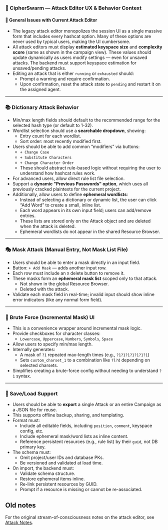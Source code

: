 ### 🧠 CipherSwarm — Attack Editor UX & Behavior Context

#### 🔁 General Issues with Current Attack Editor

- The legacy attack editor monopolizes the session UI as a single massive form that includes every hashcat option. Many of these options are never used by typical users, making the UI cumbersome.
- All attack editors must display **estimated keyspace size** and **complexity score** (same as shown in the campaign view). These values should update dynamically as users modify settings — even for unsaved attacks. The backend must support keyspace estimation for unsaved/pending attacks.
- Editing an attack that is either `running` or `exhausted` should:
  - Prompt a warning and require confirmation.
  - Upon confirmation, reset the attack state to `pending` and restart it on the assigned agent.

---

### 📚 Dictionary Attack Behavior

- Min/max length fields should default to the recommended range for the selected hash type (or default to 1-32).
- Wordlist selection should use a **searchable dropdown**, showing:
  - Entry count for each wordlist.
  - Sort order: most recently modified first.
- Users should be able to add common “modifiers” via buttons:
  - `+ Change Case`
  - `+ Substitute Characters`
  - `+ Change Character Order`
  - These should abstract rule-based logic without requiring the user to understand how hashcat rules work.
- For advanced users, allow direct rule list file selection.
- Support a **dynamic "Previous Passwords" option**, which uses all previously cracked plaintexts for the current project.
- Additionally, allow users to define **ephemeral wordlists**:
  - Instead of selecting a dictionary or dynamic list, the user can click “Add Word” to create a small, inline list.
  - Each word appears in its own input field; users can add/remove entries.
  - These lists are stored only on the Attack object and are deleted when the attack is deleted.
  - Ephemeral wordlists do not appear in the shared Resource Browser.

---

### 🎭 Mask Attack (Manual Entry, Not Mask List File)

- Users should be able to enter a mask directly in an input field.
- Button: `+ Add Mask` — adds another input row.
- Each row must include an `X` delete button to remove it.
- These masks form an **ephemeral mask list** scoped only to that attack.
  - Not shown in the global Resource Browser.
  - Deleted with the attack.
- Validate each mask field in real-time; invalid input should show inline error indicators (like any normal form field).

---

### 🔢 Brute Force (Incremental Mask) UI

- This is a convenience wrapper around incremental mask logic.
- Provide checkboxes for character classes:
  - `Lowercase`, `Uppercase`, `Numbers`, `Symbols`, `Space`
- Allow users to specify min/max length.
- Internally generates:
  - A mask of `?1` repeated max-length times (e.g., `?1?1?1?1?1?1?1`)
  - Sets `custom_charset_1` to a combination like `?l?d` depending on selected charsets.
- Simplifies creating a brute-force config without needing to understand `?1` syntax.

---

### 💾 Save/Load Support

- Users should be able to **export** a single Attack or an entire Campaign as a JSON file for reuse.
- This supports offline backup, sharing, and templating.
- Format must:
  - Include all editable fields, including `position`, `comment`, keyspace config, etc.
  - Include ephemeral mask/word lists as inline content.
  - Reference persistent resources (e.g., rule list) by their `guid`, not DB primary key.
- The schema must:
  - Omit project/user IDs and database PKs.
  - Be versioned and validated at load time.
- On import, the backend must:
  - Validate schema structure.
  - Restore ephemeral items inline.
  - Re-link persistent resources by GUID.
  - Prompt if a resource is missing or cannot be re-associated.

## Old notes

For the original stream-of-consciousness notes on the attack editor, see [Attack Notes](original_notes/attack.md).
